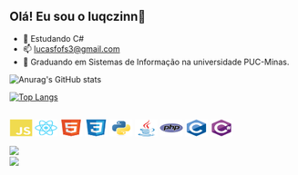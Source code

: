 ## Olá! Eu sou o luqczinn👋


- 🌱 Estudando C#  
- 📫 lucasfofs3@gmail.com
- 🏫 Graduando em Sistemas de Informação na universidade PUC-Minas.


![Anurag's GitHub stats](https://github-readme-stats.vercel.app/api?username=luqczinn&count_private=true&show_icons=true&theme=radical)       

[![Top Langs](https://github-readme-stats.vercel.app/api/top-langs/?username=anuraghazra&layout=compact)](https://github.com/luqczinn/github-readme-stats)

<div style="display: inline_block"><br>
  <img align="center" alt="Lucas-Js" height="30" width="40" src="https://raw.githubusercontent.com/devicons/devicon/master/icons/javascript/javascript-plain.svg">
  <img align="center" alt="Lucas-React" height="30" width="40" src="https://raw.githubusercontent.com/devicons/devicon/master/icons/react/react-original.svg">
  <img align="center" alt="Lucas-HTML" height="30" width="40" src="https://raw.githubusercontent.com/devicons/devicon/master/icons/html5/html5-original.svg">
  <img align="center" alt="Lucas-CSS" height="30" width="40" src="https://raw.githubusercontent.com/devicons/devicon/master/icons/css3/css3-original.svg">
  <img align="center" alt="Lucas-Python" height="30" width="40" src="https://raw.githubusercontent.com/devicons/devicon/master/icons/python/python-original.svg">
  <img align="center" alt="Lucas-Java" height="30" width="40" src="https://raw.githubusercontent.com/devicons/devicon/master/icons/java/java-original.svg">
  <img align="center" alt="Lucas-Java" height="30" width="40" src="https://raw.githubusercontent.com/devicons/devicon/master/icons/php/php-original.svg">
  <img align="center" alt="Lucas-Java" height="30" width="40" src="https://raw.githubusercontent.com/devicons/devicon/master/icons/c/c-original.svg">
  <img align="center" alt="Lucas-Csharp" height="30" width="40" src="https://raw.githubusercontent.com/devicons/devicon/master/icons/csharp/csharp-original.svg">
</div>

<div>
  <br>
</div>


<div> 
  <a href = "mailto:lucasfofs3@gmail.com"><img src="https://img.shields.io/badge/-Gmail-%23333?style=for-the-badge&logo=gmail&logoColor=white" target="_blank"></a>
  <br>
  <a href="https://www.linkedin.com/in/lucas-alexandre-de-carvalho-silva-1a91b0292/" target="_blank"><img src="https://img.shields.io/badge/-LinkedIn-%230077B5?style=for-the-badge&logo=linkedin&logoColor=white" target="_blank"></a> 
</div>
